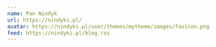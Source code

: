 ```yaml
---
name: Pan Nindyk
url: https://nindyki.pl/
avatar: https://nindyki.pl/user/themes/mytheme/images/favicon.png
feed: https://nindyki.pl/blog.rss
---
```

